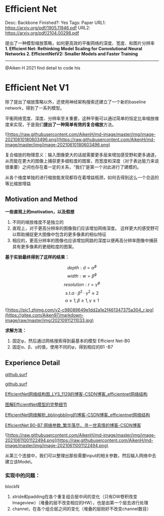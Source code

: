 # Efficient Net

Desc: Backbone
Finished?: Yes
Tags: Paper
URL1: https://arxiv.org/pdf/1905.11946.pdf
URL2: https://arxiv.org/pdf/2104.00298.pdf

提出了一种模型缩放策略，如何更高效的平衡网络的深度、宽度、和图片分辨率
**1. Efficient Net: Rethinking Model Scaling for Convolutional Neural Networks
2. EfficientNetV2: Smaller Models and Faster Training**

---

@Aiken H 2021 find detail to code his 

# Efficient Net V1

除了提出了缩放策略以外，还使用神经架构搜索还建立了一个新的baseline network，得到了一系列模型。

平衡网络宽度、深度、分辨率至关重要，这种平衡可以通过简单的恒定比率缩放维度来实现，于是我们**提出了一种简单有效的复合缩放**方法。

![https://raw.githubusercontent.com/AikenH/md-image/master/img/image-20210610180603496.png](https://raw.githubusercontent.com/AikenH/md-image/master/img/image-20210610180603496.png)

复合缩放的物理意义：输入图像更大的话就需要更多层来增加感受野和更多通道，从而能在更大的图像上捕获更多细粒度的图案，而宽度和深度（对于表达能力来说很重要）之间也存在着一定的关系，“我们”是第一个对此进行了建模的。

从各个维度单独的进行缩放能发现都存在着增益瓶颈，如何去得到这么一个合适的等比缩放增益

## Motivation and Method

**一些直观上的motivation，以及假想**

1. 不同的缩放维度不是独立的 
2. 直观上，对于更高分辨率的图像我们应该增加网络深度。
这样更大的感受野可以帮助捕捉更大图像中包含的更多像素的相似特征  
3. 相应的，更高分辨率的图像也应该增加网路的深度以便再高分辨率图像中捕获具有更多像素的更细粒度的图案。

**基于实验最终得到了这样的结果：**

$$depth: d = \alpha^\phi $$
$$width: w = \beta^\phi $$
$$resolution: r = \gamma^\phi $$
$$s.t. \alpha · \beta^2 · \gamma^2 \approx 2$$
$$\alpha \geq 1, \beta \geq 1, \gamma \geq 1 $$

![https://pic1.zhimg.com/v2-c98089649e1dd2a1e2f461347375a304_r.jpg](https://gitee.com/Aiken97/markdown-image/raw/master/img/20210911211033.jpg)

**求解方法：**

1. 固定φ，然后通过网格搜索得到最基本的模型 Efficient Net-B0
2. 固定α、β、γ的值，使用不同的φ，得到相应的B1 -B7

## Experience Detail

[github.surf](https://github.surf/rwightman/pytorch-image-models/blob/HEAD/timm/models/efficientnet_blocks.py)

[github.surf](https://github.surf/facebookresearch/pycls/blob/HEAD/pycls/models/effnet.py)

[EfficientNet网络结构图_LYS_1129的博客-CSDN博客_efficientnet网络结构](https://blog.csdn.net/weixin_43915511/article/details/108285329?utm_medium=distribute.pc_aggpage_search_result.none-task-blog-2~aggregatepage~first_rank_v2~rank_aggregation-2-108285329.pc_agg_rank_aggregation&utm_term=efficientnet%E7%BD%91%E7%BB%9C%E7%BB%93%E6%9E%84&spm=1000.2123.3001.4430)

[图解EfficientNet模型的完整细节](https://cloud.tencent.com/developer/article/1699699)

[EfficientNet网络解析_bblingbbling的博客-CSDN博客_efficientnet网络结构](https://blog.csdn.net/bblingbbling/article/details/107113806)

[EfficientNet B0-B7 网络参数_繁华落尽，寻一世真情的博客-CSDN博客](https://blog.csdn.net/weixin_43509698/article/details/113824833)

![https://raw.githubusercontent.com/AikenH/md-image/master/img/image-20210611001122494.png](https://raw.githubusercontent.com/AikenH/md-image/master/img/image-20210611001122494.png)

从第三个连接中，我们可以整理出那些需要input的相关参数，然后输入网络中去建立该Model。

### 实现中的问题：

blockN

1. stride和padding在各个重复组合层中间的变化（只有DW卷积改变Imageview）（堆叠的层不改变相应的HW），也是由第一个层去进行处理
2. channel，在各个组合层之间的变化（堆叠的层刚好不改变channel数目）